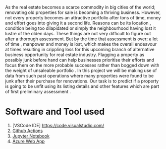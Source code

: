 As the real estate becomes a scarce commodity in big cities of the world; renovating old
properties for sale is becoming a thriving business. However, not every property becomes an
attractive portfolio after tons of time, money and effort goes into giving it a second life.
Reasons can be its location , condition being too dilapidated or simply the neighbourhood having
lost it lustre of the olden days. These things are not very difficult to figure out after a thorough
assessment. But by the time that assessment is over; a lot of time , manpower and money is lost,
which makes the overall endeavour at times resulting in crippling loss for this upcoming branch
of alternative business opportunity for real estate industry.
Flagging a property as possibly junk before hand can help businesses prioritise their efforts and
focus them on the more probable successes rather than bogged down with the weight of
unsaleable portfolio .
In this project we will be making use of data from such past operations where many properties
were found to be junk after their purchase for renovations. Our task is to predict if a property is
going to be unfit using its listing details and other features which are part of first preliminary
assessment .

# Software and Tool used
1. [VSCode IDE] https://code.visualstudio.com/
2. [Github Actions](https://github.com)
3. [Jupyter Notebook](https://jupyter.org/)
4. [Azure Web App](https://portal.azure.com/)

